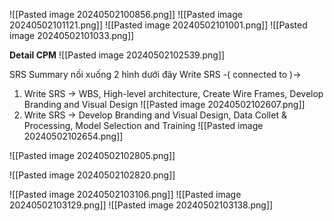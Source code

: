   

![[Pasted image 20240502100856.png]]
![[Pasted image 20240502101121.png]]
![[Pasted image 20240502101001.png]]
![[Pasted image 20240502101033.png]]


**Detail CPM**
![[Pasted image 20240502102539.png]]

SRS Summary nối xuống 2 hình dưới đây
Write SRS -( connected to )-> 
1) Write SRS -> WBS, High-level architecture, Create Wire Frames, Develop Branding and Visual Design
![[Pasted image 20240502102607.png]]
2) Write SRS -> Develop Branding and Visual Design, Data Collet & Processing, Model Selection and Training
![[Pasted image 20240502102654.png]]


![[Pasted image 20240502102805.png]]

![[Pasted image 20240502102820.png]]

![[Pasted image 20240502103106.png]]
![[Pasted image 20240502103129.png]]
![[Pasted image 20240502103138.png]]


